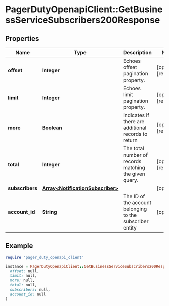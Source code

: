 # PagerDutyOpenapiClient::GetBusinessServiceSubscribers200Response

## Properties

| Name | Type | Description | Notes |
| ---- | ---- | ----------- | ----- |
| **offset** | **Integer** | Echoes offset pagination property. | [optional][readonly] |
| **limit** | **Integer** | Echoes limit pagination property. | [optional][readonly] |
| **more** | **Boolean** | Indicates if there are additional records to return | [optional][readonly] |
| **total** | **Integer** | The total number of records matching the given query. | [optional][readonly] |
| **subscribers** | [**Array&lt;NotificationSubscriber&gt;**](NotificationSubscriber.md) |  | [optional] |
| **account_id** | **String** | The ID of the account belonging to the subscriber entity | [optional] |

## Example

```ruby
require 'pager_duty_openapi_client'

instance = PagerDutyOpenapiClient::GetBusinessServiceSubscribers200Response.new(
  offset: null,
  limit: null,
  more: null,
  total: null,
  subscribers: null,
  account_id: null
)
```

